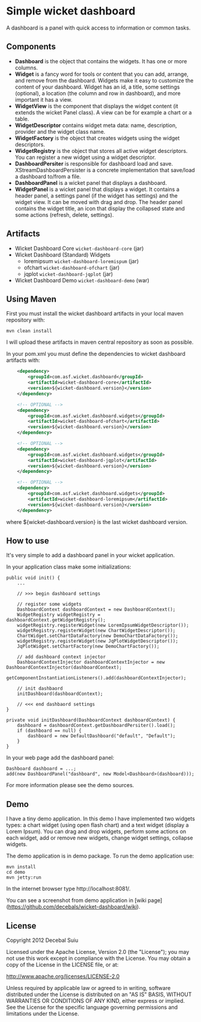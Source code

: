 Simple wicket dashboard
=====================

A dashboard is a panel with quick access to information or common tasks.

Components
-------------------
- **Dashboard** is the object that contains the widgets. It has one or more columns.
- **Widget** is a fancy word for tools or content that you can add, arrange, and remove from the dashboard.
Widgets make it easy to customize the content of your dashboard.
Widget has an id, a title, some settings (optional), a location (the column and row in dashboard),
and more important it has a view.
- **WidgetView** is the component that displays the widget content (it extends the wicket Panel class). 
A view can be for example a chart or a table.
- **WidgetDescriptor** contains widget meta data: name, description, provider and the widget class name.
- **WidgetFactory** is the object that creates widgets using the widget descriptors.
- **WidgetRegistry** is the object that stores all active widget descriptors. You can register a new widget 
using a widget descriptor.
- **DashboardPersiter** is responsible for dashboard load and save. XStreamDashboardPersister is a concrete implementation
that save/load a dashboard to/from a file.
- **DashboardPanel** is a wicket panel that displays a dashboard.
- **WidgetPanel** is a wicket panel that displays a widget. It contains a header panel, a settings panel (if the
widget has settings) and the widget view. It can be moved with drag and drop.
The header panel contains the widget title, an icon that display the collapsed state and some actions (refresh, delete, settings).

Artifacts
-------------------
- Wicket Dashboard Core `wicket-dashboard-core` (jar)
- Wicket Dashboard (Standard) Widgets
    - loremipsum `wicket-dashboard-loremispum`  (jar)
    - ofchart `wicket-dashboard-ofchart`        (jar)
    - jqplot `wicket-dashboard-jqplot`          (jar)
- Wicket Dashboard Demo `wicket-dashboard-demo` (war)

Using Maven
-------------------

First you must install the wicket dashboard artifacts in your local maven repository with:

    mvn clean install

I will upload these artifacts in maven central repository as soon as possible.

In your pom.xml you must define the dependencies to wicket dashboard artifacts with:

```xml
    <dependency>
        <groupId>com.asf.wicket.dashboard</groupId>
        <artifactId>wicket-dashboard-core</artifactId>
        <version>${wicket-dashboard.version}</version>
    </dependency>

    <!-- OPTIONAL -->
    <dependency>
        <groupId>com.asf.wicket.dashboard.widgets</groupId>
        <artifactId>wicket-dashboard-ofchart</artifactId>
        <version>${wicket-dashboard.version}</version>
    </dependency>

    <!-- OPTIONAL -->
    <dependency>
        <groupId>com.asf.wicket.dashboard.widgets</groupId>
        <artifactId>wicket-dashboard-jqplot</artifactId>
        <version>${wicket-dashboard.version}</version>
    </dependency>

    <!-- OPTIONAL -->
    <dependency>
        <groupId>com.asf.wicket.dashboard.widgets</groupId>
        <artifactId>wicket-dashboard-loremipsum</artifactId>
        <version>${wicket-dashboard.version}</version>
    </dependency>    
```

where ${wicket-dashboard.version} is the last wicket dashboard version.

How to use
-------------------
It's very simple to add a dashboard panel in your wicket application.

In your application class make some initializations:

    public void init() {
        ...

		// >>> begin dashboard settings
		
		// register some widgets
		DashboardContext dashboardContext = new DashboardContext();
		WidgetRegistry widgetRegistry = dashboardContext.getWidgetRegistry();
		widgetRegistry.registerWidget(new LoremIpsumWidgetDescriptor());
		widgetRegistry.registerWidget(new ChartWidgetDescriptor());
        ChartWidget.setChartDataFactory(new DemoChartDataFactory());
		widgetRegistry.registerWidget(new JqPlotWidgetDescriptor());
		JqPlotWidget.setChartFactory(new DemoChartFactory());
		
		// add dashboard context injector
		DashboardContextInjector dashboardContextInjector = new DashboardContextInjector(dashboardContext);
        getComponentInstantiationListeners().add(dashboardContextInjector);
                
        // init dashbaord
        initDashboard(dashboardContext);
        
        // <<< end dashbaord settings
    }

    private void initDashboard(DashboardContext dashboardContext) {
    	dashboard = dashboardContext.getDashboardPersiter().load();
    	if (dashboard == null) {
     	    dashboard = new DefaultDashboard("default", "Default");
    	}
    }


In your web page add the dashboard panel:

    Dashboard dashboard = ...;
    add(new DashboardPanel("dashboard", new Model<Dashboard>(dashboard)));
    
For more information please see the demo sources.

Demo
-------------------

I have a tiny demo application. In this demo I have implemented two widgets types:
a chart widget (using open flash chart) and a text widget (display a Lorem Ipsum).
You can drag and drop widgets, perform some actions on each widget, add or remove new
widgets, change widget settings, collapse widgets.

The demo application is in demo package.
To run the demo application use:  
 
    mvn install
    cd demo
    mvn jetty:run

In the internet browser type http://localhost:8081/.

You can see a screenshot from demo application in [wiki page] (https://github.com/decebals/wicket-dashboard/wiki).

License
--------------
  
Copyright 2012 Decebal Suiu
 
Licensed under the Apache License, Version 2.0 (the "License"); you may not use this work except in compliance with
the License. You may obtain a copy of the License in the LICENSE file, or at:
 
http://www.apache.org/licenses/LICENSE-2.0
 
Unless required by applicable law or agreed to in writing, software distributed under the License is distributed on
an "AS IS" BASIS, WITHOUT WARRANTIES OR CONDITIONS OF ANY KIND, either express or implied. See the License for the
specific language governing permissions and limitations under the License.
